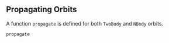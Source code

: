 ## Propagating Orbits

A function `propagate` is defined for both `TwoBody` and `NBody` orbits.

```@docs
propagate
```